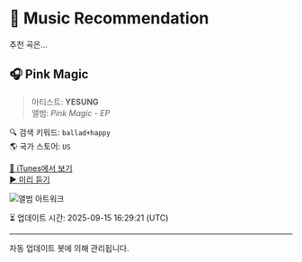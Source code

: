 
# 🎵 Music Recommendation

추천 곡은...

## 🎧 Pink Magic  
> 아티스트: **YESUNG**  
> 앨범: _Pink Magic - EP_  

🔍 검색 키워드: `ballad+happy`  
🌎 국가 스토어: `US`

[🔗 iTunes에서 보기](https://music.apple.com/us/album/pink-magic/1468469467?i=1468469468&uo=4)  
[▶️ 미리 듣기](https://audio-ssl.itunes.apple.com/itunes-assets/AudioPreview125/v4/87/10/dc/8710dc92-411b-0861-e6c4-fc2ec00706af/mzaf_10158781374450157268.plus.aac.p.m4a)

![앨범 아트워크](https://is1-ssl.mzstatic.com/image/thumb/Music113/v4/f7/f9/26/f7f926a3-b6a5-cf14-4853-78c5861f79d8/Album_Cover_YESUNG_Pink_Magic.jpg/100x100bb.jpg)

⏳ 업데이트 시간: 2025-09-15 16:29:21 (UTC)

---
자동 업데이트 봇에 의해 관리됩니다.
